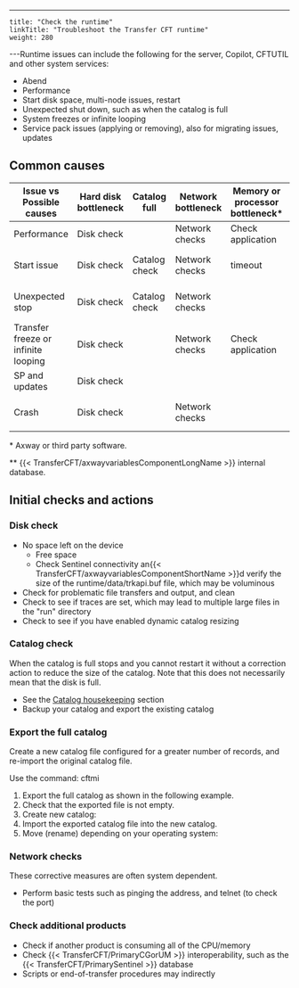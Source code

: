 ---
    title: "Check the runtime"
    linkTitle: "Troubleshoot the Transfer CFT runtime"
    weight: 280
---Runtime issues can include the following for the server, Copilot, CFTUTIL and other system services:

- Abend
- Performance
- Start disk space, multi-node issues, restart
- Unexpected shut down, such as when the catalog is full
- System freezes or infinite looping
- Service pack issues (applying or removing), also for migrating issues, updates

## Common causes


| Issue vs<br /> Possible causes  | Hard disk bottleneck  | Catalog<br/> full | Network<br/> bottleneck | Memory or processor bottleneck*  | Corrupt<br/> file or DB ** |
| --- | --- | --- | --- | --- | --- |
| Performance  | Disk check  |   | Network checks  | Check application  |   |
| Start issue  | Disk check  | Catalog check  | Network checks  | timeout  | Check {{< TransferCFT/axwayvariablesComponentLongName  >}} files  |
| Unexpected stop  | Disk check  | Catalog check  | Network checks  |   | Check {{< TransferCFT/axwayvariablesComponentLongName  >}} files  |
| Transfer freeze or infinite looping  | Disk check  |   | Network checks  | Check application  | Check {{< TransferCFT/axwayvariablesComponentLongName  >}} files  |
| SP and updates  | Disk check  |   |   |   |   |
| Crash  | Disk check  |   | Network checks  |   | Check {{< TransferCFT/axwayvariablesComponentLongName  >}} files  |


\* Axway or third party software.

\*\* {{< TransferCFT/axwayvariablesComponentLongName  >}} internal database.

## Initial checks and actions

### Disk check

- No space left on the device
    -   Free space
    -   Check Sentinel connectivity an{{< TransferCFT/axwayvariablesComponentShortName >}}d verify the size of the runtime/data/trkapi.buf file, which may be voluminous
- Check for problematic file transfers and output, and clean
- Check to see if traces are set, which may lead to multiple large files in the "run" directory
- Check to see if you have enabled dynamic catalog resizing

### Catalog check

When the catalog is full stops and you cannot restart it without a correction action to reduce the size of the catalog. Note that this does not necessarily mean that the disk is full.

- See the [Catalog housekeeping](../../../admin_intro/admin_monitoring_intro/housekeeping_catalog) section
- Backup your catalog and export the existing catalog

### Export the full catalog

Create a new catalog file configured for a greater number of records, and re-import the original catalog file.

Use the command: cftmi

1. Export the full catalog as shown in the following example.
1. Check that the exported file is not empty.
1. Create new catalog:
1. Import the exported catalog file into the new catalog.
1. Move (rename) depending on your operating system:

### Network checks

These corrective measures are often system dependent.

- Perform basic tests such as pinging the address, and telnet (to check the port)

### Check additional products

- Check if another product is consuming all of the CPU/memory
- Check {{< TransferCFT/PrimaryCGorUM >}} interoperability, such as the {{< TransferCFT/PrimarySentinel >}} database
- Scripts or end-of-transfer procedures may indirectly
